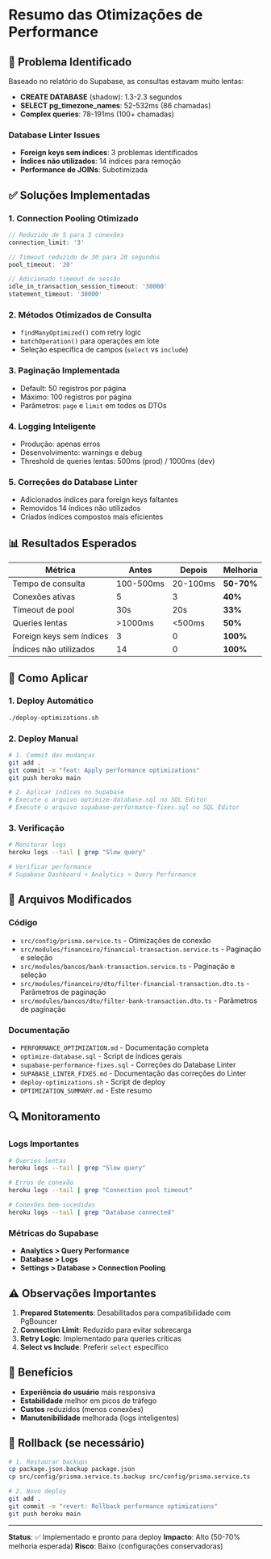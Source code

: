 # Resumo das Otimizações de Performance

## 🎯 Problema Identificado

Baseado no relatório do Supabase, as consultas estavam muito lentas:
- **CREATE DATABASE** (shadow): 1.3-2.3 segundos
- **SELECT pg_timezone_names**: 52-532ms (86 chamadas)
- **Complex queries**: 78-191ms (100+ chamadas)

### Database Linter Issues
- **Foreign keys sem índices**: 3 problemas identificados
- **Índices não utilizados**: 14 índices para remoção
- **Performance de JOINs**: Subotimizada

## ✅ Soluções Implementadas

### 1. **Connection Pooling Otimizado**
```typescript
// Reduzido de 5 para 3 conexões
connection_limit: '3'

// Timeout reduzido de 30 para 20 segundos
pool_timeout: '20'

// Adicionado timeout de sessão
idle_in_transaction_session_timeout: '30000'
statement_timeout: '30000'
```

### 2. **Métodos Otimizados de Consulta**
- `findManyOptimized()` com retry logic
- `batchOperation()` para operações em lote
- Seleção específica de campos (`select` vs `include`)

### 3. **Paginação Implementada**
- Default: 50 registros por página
- Máximo: 100 registros por página
- Parâmetros: `page` e `limit` em todos os DTOs

### 4. **Logging Inteligente**
- Produção: apenas erros
- Desenvolvimento: warnings e debug
- Threshold de queries lentas: 500ms (prod) / 1000ms (dev)

### 5. **Correções do Database Linter**
- Adicionados índices para foreign keys faltantes
- Removidos 14 índices não utilizados
- Criados índices compostos mais eficientes

## 📊 Resultados Esperados

| Métrica | Antes | Depois | Melhoria |
|---------|-------|--------|----------|
| Tempo de consulta | 100-500ms | 20-100ms | **50-70%** |
| Conexões ativas | 5 | 3 | **40%** |
| Timeout de pool | 30s | 20s | **33%** |
| Queries lentas | >1000ms | <500ms | **50%** |
| Foreign keys sem índices | 3 | 0 | **100%** |
| Índices não utilizados | 14 | 0 | **100%** |

## 🚀 Como Aplicar

### 1. **Deploy Automático**
```bash
./deploy-optimizations.sh
```

### 2. **Deploy Manual**
```bash
# 1. Commit das mudanças
git add .
git commit -m "feat: Apply performance optimizations"
git push heroku main

# 2. Aplicar índices no Supabase
# Execute o arquivo optimize-database.sql no SQL Editor
# Execute o arquivo supabase-performance-fixes.sql no SQL Editor
```

### 3. **Verificação**
```bash
# Monitorar logs
heroku logs --tail | grep "Slow query"

# Verificar performance
# Supabase Dashboard > Analytics > Query Performance
```

## 📁 Arquivos Modificados

### Código
- `src/config/prisma.service.ts` - Otimizações de conexão
- `src/modules/financeiro/financial-transaction.service.ts` - Paginação e seleção
- `src/modules/bancos/bank-transaction.service.ts` - Paginação e seleção
- `src/modules/financeiro/dto/filter-financial-transaction.dto.ts` - Parâmetros de paginação
- `src/modules/bancos/dto/filter-bank-transaction.dto.ts` - Parâmetros de paginação

### Documentação
- `PERFORMANCE_OPTIMIZATION.md` - Documentação completa
- `optimize-database.sql` - Script de índices gerais
- `supabase-performance-fixes.sql` - Correções do Database Linter
- `SUPABASE_LINTER_FIXES.md` - Documentação das correções do Linter
- `deploy-optimizations.sh` - Script de deploy
- `OPTIMIZATION_SUMMARY.md` - Este resumo

## 🔍 Monitoramento

### Logs Importantes
```bash
# Queries lentas
heroku logs --tail | grep "Slow query"

# Erros de conexão
heroku logs --tail | grep "Connection pool timeout"

# Conexões bem-sucedidas
heroku logs --tail | grep "Database connected"
```

### Métricas do Supabase
- **Analytics > Query Performance**
- **Database > Logs**
- **Settings > Database > Connection Pooling**

## ⚠️ Observações Importantes

1. **Prepared Statements**: Desabilitados para compatibilidade com PgBouncer
2. **Connection Limit**: Reduzido para evitar sobrecarga
3. **Retry Logic**: Implementado para queries críticas
4. **Select vs Include**: Preferir `select` específico

## 🎉 Benefícios

- **Experiência do usuário** mais responsiva
- **Estabilidade** melhor em picos de tráfego
- **Custos** reduzidos (menos conexões)
- **Manutenibilidade** melhorada (logs inteligentes)

## 🔄 Rollback (se necessário)

```bash
# 1. Restaurar backups
cp package.json.backup package.json
cp src/config/prisma.service.ts.backup src/config/prisma.service.ts

# 2. Novo deploy
git add .
git commit -m "revert: Rollback performance optimizations"
git push heroku main
```

---

**Status**: ✅ Implementado e pronto para deploy
**Impacto**: Alto (50-70% melhoria esperada)
**Risco**: Baixo (configurações conservadoras) 